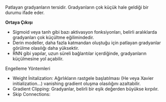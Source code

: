 Patlayan gradyanların tersidir. Gradyanların çok küçük hale geldiği bir durumu ifade eder.

**Ortaya Çıkışı**
- Sigmoid veya tanh gibi bazı aktivasyon fonksiyonları, belirli aralıklarda gradyanları çok küçültme eğilimindedir.
- Derin modeller, daha fazla katmandan oluştuğu için patlayan gradyanlar görülme olasılığı daha yüksektir.
- RNN gibi yapılar, uzun süreli bağlantılar içerdiğinde, gradyanların küçülmesine yol açabilir.

Engelleme Yöntemleri
- Weight İnitalization: Ağırlıkların rastgele başlatılması (He veya Xavier initialization...) vanishing gradient oluşma olasılığını azaltabilir.
- Gradient Clipping: Gradyanlar, belirli bir eşik değerden büyükse kırpılır.
- Skip Connections: 
